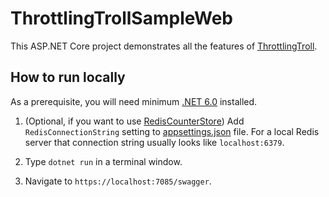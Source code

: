 # ThrottlingTrollSampleWeb

This ASP.NET Core project demonstrates all the features of [ThrottlingTroll](https://www.nuget.org/packages/ThrottlingTroll).

## How to run locally

As a prerequisite, you will need minimum [.NET 6.0](https://dotnet.microsoft.com/en-us/download/dotnet/6.0) installed.

1. (Optional, if you want to use [RedisCounterStore](https://github.com/ThrottlingTroll/ThrottlingTroll/tree/main/ThrottlingTroll.CounterStores.Redis)) Add `RedisConnectionString` setting to [appsettings.json](https://github.com/ThrottlingTroll/ThrottlingTroll-AspDotNetCore-Samples/blob/main/ThrottlingTrollSampleWeb/appsettings.json) file. For a local Redis server that connection string usually looks like `localhost:6379`. 

2. Type `dotnet run` in a terminal window.

3. Navigate to `https://localhost:7085/swagger`.
